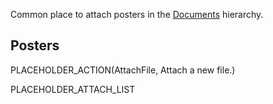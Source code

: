 <slot name="/documents/linkbox" />

Common place to attach posters in the [Documents](/src/documents/index.md) hierarchy.

## Posters

PLACEHOLDER_ACTION(AttachFile, Attach a new file.)

PLACEHOLDER_ATTACH_LIST
